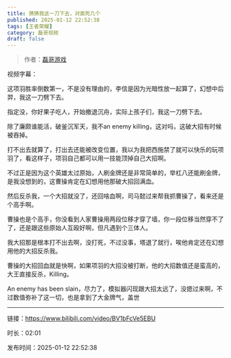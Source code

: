 ```yaml
---
title: 猜猜我这一刀下去，对面死几个
published: 2025-01-12 22:52:38
tags: [王者荣耀]
category: 磊哥视频
draft: false
---
```



> 作者：[磊哥游戏](https://space.bilibili.com/268941858?spm_id_from=333.788.upinfo.head.click)

视频字幕：

这项羽胜率倒数第一，不是没有理由的，李信是因为光暗性放一起算了，幻想中后羿，我这一刀劈下去。

指定没，你好果子吃人，开始撤退沉舟，实际上孩子们，我这一刀劈下去。

除了廉颇谁能活，破釜沉军天，我不an enemy killing，这对吗，这破大招有时候被吞掉。

打不出去就算了，打出去还能被改变位置，我以为我把西施禁了就可以快乐的玩项羽了，看这样子，项羽自己都可以用一技能顶掉自己大招啊。

不过正是因为这个英雄太过原始，人刷金牌还是非常简单的，举杠八还能刷金牌，是我没想到的，这曹操肯定在幻想用他那破大招回满血。

然后反杀我，一个大招就没了，还回啥血啊，司马懿过来帮我抓曹操了，看来还是个高手啊。

曹操也是个高手，你没看到人家曹操用两段位移才穿了墙，你一段位移当然穿不了了，还是跟这些原始人互殴好啊，但凡遇到个三体人。

我大招那是根本打不出去啊，没打死，不过没事，塔退了就行，唉他肯定还在幻想用他的大招反杀我。

曹操的大招回血就是快啊，如果项羽的大招没被打断，他的大招数值还是蛮高的，大王直接反杀，Killing。

An enemy has been slain，尽力了，模拟器闪现跟大招太远了，没摁过来啊，不过数值弥补了这一切，也是拿到了大金牌气，盖世

---

链接：https://www.bilibili.com/video/BV1bFcVe5EBU

时长：02:01

发布时间：2025-01-12 22:52:38
